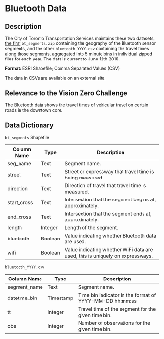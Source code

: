 # Bluetooth Data

## Description

The City of Toronto Transportation Services maintains these two datasets, [the first](bt_segments.zip) `bt_segments.zip` containing the geography of the Bluetooth sensor segments, and the other `bluetooth_YYYY.csv` containing the travel times along those segments, aggregated into 5 minute bins in individual zipped files for each year. The data is current to June 12th 2018.

**Format:** ESRI Shapefile; Comma Separated Values (CSV)

The data in CSVs are [available on an external site.](https://drive.google.com/open?id=1NeWFW3FYCNEMKUIdK9lsazrzCjuI0xI5)

## Relevance to the Vision Zero Challenge

The Bluetooth data shows the travel times of vehicular travel on certain roads in the downtown core. 

## Data Dictionary

`bt_segments` Shapefile

|Column Name|Type|Description|
|-----------|----|-----------|
|seg_name|Text|Segment name.|
|street|Text|Street or expressway that travel time is being measured.|
|direction|Text|Direction of travel that travel time is measured.|
|start_cross|Text|Intersection that the segment begins at, approximately.|
|end_cross|Text|Intersection that the segment ends at, approximately.|
|length|Integer|Length of the segment.|
|bluetooth|Boolean|Value indicating whether Bluetooth data are used.|
|wifi|Boolean|Value indicating whether WiFi data are used, this is uniquely on expressways.|

`bluetooth_YYYY.csv`

|Column Name|Type|Description|
|-----------|----|-----------|
|segment_name|Text|Segment name.|
|datetime_bin|Timestamp|Time bin indicator in the format of YYYY-MM-DD hh:mm:ss|
|tt|Integer|Travel time of the segment for the given time bin.|
|obs|Integer|Number of observations for the given time bin.|

